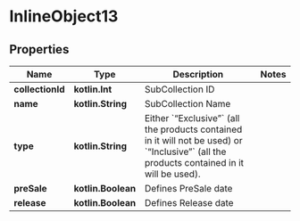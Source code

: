 
# InlineObject13

## Properties
Name | Type | Description | Notes
------------ | ------------- | ------------- | -------------
**collectionId** | **kotlin.Int** | SubCollection ID | 
**name** | **kotlin.String** | SubCollection Name | 
**type** | **kotlin.String** | Either &#x60;“Exclusive”&#x60; (all the products contained in it will not be used) or &#x60;“Inclusive”&#x60; (all the products contained in it will be used). | 
**preSale** | **kotlin.Boolean** | Defines PreSale date | 
**release** | **kotlin.Boolean** | Defines Release date | 



